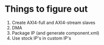 # Things to figure out

1. Create AXI4-full and AXI4-stream slaves
2. DMA
3. Package IP (and generate component.xml)
4. Use stock IP's in custom IP's
